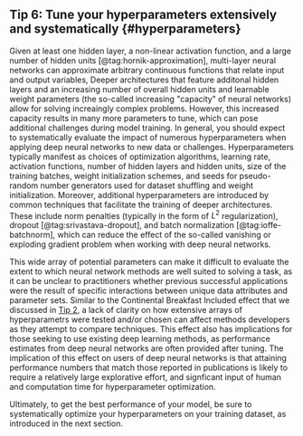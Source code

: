 ## Tip 6: Tune your hyperparameters extensively and systematically {#hyperparameters}

Given at least one hidden layer, a non-linear activation function, and a large number of hidden units [@tag:hornik-approximation], multi-layer neural networks can approximate arbitrary continuous functions that relate input and output variables, 
Deeper architectures that feature additonal hidden layers and an increasing number of overall hidden units and learnable weight parameters (the so-called increasing "capacity" of neural networks) allow for solving increaingly complex problems.
However, this increased capacity results in many more parameters to tune, which can pose additional challenges during model training.
In general, you should expect to systematically evaluate the impact of numerous hyperparameters when applying deep neural networks to new data or challenges.
Hyperparameters typically manifest as choices of optimization algorithms, learning rate, activation functions, number of hidden layers and hidden units, size of the training batches, weight initialization schemes, and seeds for pseudo-random number generators used for dataset shuffling and weight initialization.
Moreover, additional hyperparameters are introduced by common techniques that facilitate the training of deeper architectures.
These include norm penalties (typically in the form of $L^2$ regularization), dropout [@tag:srivastava-dropout], and batch normalization [@tag:ioffe-batchnorm], which can reduce the effect of the so-called vanishing or exploding gradient problem when working with deep neural networks.

This wide array of potential parameters can make it difficult to evaluate the extent to which neural network methods are well suited to solving a task, as it can be unclear to practitioners whether previous successful applications were the result of specific interactions between unique data attributes and parameter sets.
Similar to the Continental Breakfast Included effect that we discussed in [Tip 2](#baselines), a lack of clarity on how extensive arrays of hyperparametrs were tested and/or chosen can affect methods developers as they attempt to compare techniques.
This effect also has implications for those seeking to use existing deep learning methods, as performance estimates from deep neural networks are often provided after tuning.
The implication of this effect on users of deep neural networks is that attaining performance numbers that match those reported in publications is likely to require a relatively large explorative effort, and signficant input of human and computation time for hyperparameter optimization.

Ultimately, to get the best performance of your model, be sure to systematically optimize your hyperparameters on your training dataset, as introduced in the next section.
